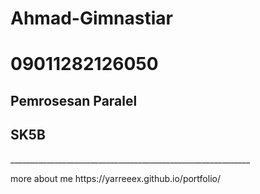 <h1>Ahmad-Gimnastiar</h1> 
<h1>09011282126050</h1>
<h2>Pemrosesan Paralel</h2>
<h2>SK5B</h2>
____________________________________________________________

<p>more about me https://yarreeex.github.io/portfolio/</p>
